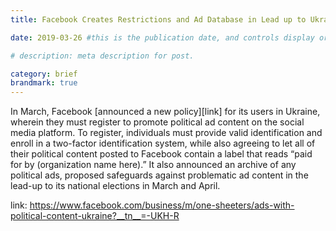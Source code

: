 ```yaml
---
title: Facebook Creates Restrictions and Ad Database in Lead up to Ukrainian Elections

date: 2019-03-26 #this is the publication date, and controls display order.

# description: meta description for post.

category: brief
brandmark: true
---
```


In March, Facebook [announced a new policy][link] for its users in Ukraine, wherein they must register to promote political ad content on the social media platform. To register, individuals must provide valid identification and enroll in a two-factor identification system, while also agreeing to let all of their political content posted to Facebook contain a label that reads “paid for by (organization name here).” It also announced an archive of any political ads, proposed safeguards against problematic ad content in the lead-up to its national elections in March and April. 

link: https://www.facebook.com/business/m/one-sheeters/ads-with-political-content-ukraine?__tn__=-UKH-R
